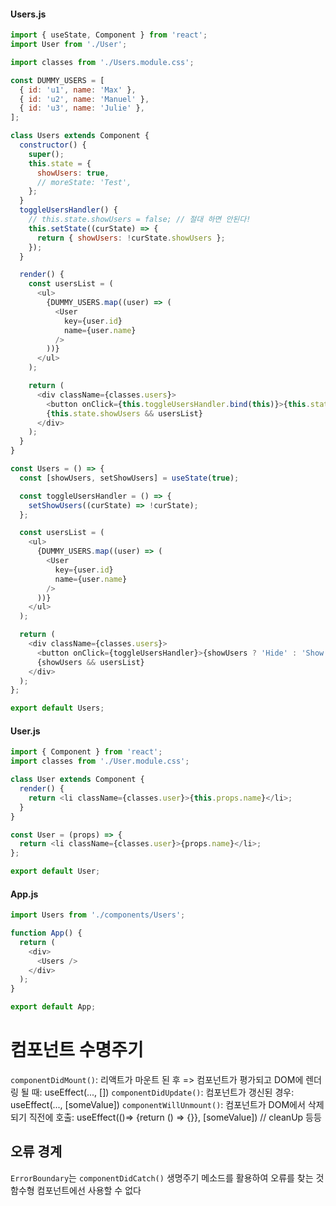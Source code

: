 #### Users.js

```js
import { useState, Component } from 'react';
import User from './User';

import classes from './Users.module.css';

const DUMMY_USERS = [
  { id: 'u1', name: 'Max' },
  { id: 'u2', name: 'Manuel' },
  { id: 'u3', name: 'Julie' },
];

class Users extends Component {
  constructor() {
    super();
    this.state = {
      showUsers: true,
      // moreState: 'Test',
    };
  }
  toggleUsersHandler() {
    // this.state.showUsers = false; // 절대 하면 안된다!
    this.setState((curState) => {
      return { showUsers: !curState.showUsers };
    });
  }

  render() {
    const usersList = (
      <ul>
        {DUMMY_USERS.map((user) => (
          <User
            key={user.id}
            name={user.name}
          />
        ))}
      </ul>
    );

    return (
      <div className={classes.users}>
        <button onClick={this.toggleUsersHandler.bind(this)}>{this.state.showUsers ? 'Hide' : 'Show'} Users</button>
        {this.state.showUsers && usersList}
      </div>
    );
  }
}

const Users = () => {
  const [showUsers, setShowUsers] = useState(true);

  const toggleUsersHandler = () => {
    setShowUsers((curState) => !curState);
  };

  const usersList = (
    <ul>
      {DUMMY_USERS.map((user) => (
        <User
          key={user.id}
          name={user.name}
        />
      ))}
    </ul>
  );

  return (
    <div className={classes.users}>
      <button onClick={toggleUsersHandler}>{showUsers ? 'Hide' : 'Show'} Users</button>
      {showUsers && usersList}
    </div>
  );
};

export default Users;
```

#### User.js

```js
import { Component } from 'react';
import classes from './User.module.css';

class User extends Component {
  render() {
    return <li className={classes.user}>{this.props.name}</li>;
  }
}

const User = (props) => {
  return <li className={classes.user}>{props.name}</li>;
};

export default User;
```

#### App.js

```js
import Users from './components/Users';

function App() {
  return (
    <div>
      <Users />
    </div>
  );
}

export default App;
```

# 컴포넌트 수명주기

`componentDidMount()`: 리액트가 마운트 된 후 => 컴포넌트가 평가되고 DOM에 렌더링 될 때: useEffect(..., [])
`componentDidUpdate()`: 컴포넌트가 갱신된 경우: useEffect(..., [someValue])
`componentWillUnmount()`: 컴포넌트가 DOM에서 삭제되기 직전에 호출: useEffect(()=> {return () => {}}, [someValue]) // cleanUp
등등


## 오류 경계 
`ErrorBoundary`는 `componentDidCatch()` 생명주기 메소드를 활용하여
오류를 찾는 것
함수형 컴포넌트에선 사용할 수 없다
